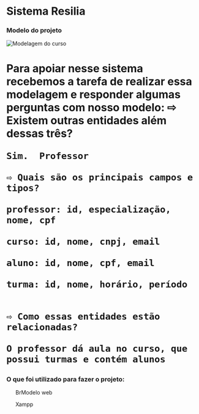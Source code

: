 # Sistema Resilia



<h3>
    Modelo do projeto
</h3>

![Modelagem do curso](https://user-images.githubusercontent.com/114101613/215288235-b133a73b-674a-44d7-8066-dd22532dced3.PNG)


<h1>Para apoiar nesse sistema recebemos a tarefa de realizar essa modelagem
    e responder algumas perguntas com nosso modelo:
    ⇨ Existem outras entidades além dessas três?
    
    Sim.  Professor
    
    ⇨ Quais são os principais campos e tipos?
    
    professor: id, especialização, nome, cpf
    
    curso: id, nome, cnpj, email
    
    aluno: id, nome, cpf, email 
    
    turma: id, nome, horário, período
    
    
    ⇨ Como essas entidades estão relacionadas?
    
    O professor dá aula no curso, que possui turmas e contém alunos
</h1>

<h3>
    O que foi utilizado para fazer o projeto:
</h3>

<ul>
    BrModelo web
</ul>

<ul>
    Xampp 
</ul>
